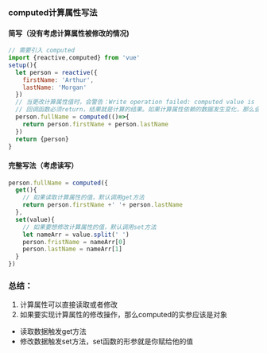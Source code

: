 ### computed计算属性写法

#### 简写（没有考虑计算属性被修改的情况)
```js
// 需要引入 computed
import {reactive,computed} from 'vue'
setup(){
  let person = reactive({
    firstName: 'Arthur',
    lastName: 'Morgan'
  })
  // 当更改计算属性值时，会警告：Write operation failed: computed value is read only
  // 回调函数必须return，结果就是计算的结果。如果计算属性依赖的数据发生变化，那么会重新计算
  person.fullName = computed(()=>{
    return person.firstName + person.lastName
  })
  return {person}
}
```
#### 完整写法（考虑读写）
```js
person.fullName = computed({
  get(){
    // 如果读取计算属性的值，默认调用get方法
    return person.firstName +' '+ person.lastName
  },
  set(value){
    // 如果要想修改计算属性的值，默认调用set方法
    let nameArr = value.split(' ')
    person.fristName = nameArr[0]
    person.lastName = nameArr[1]
  }
})

```
### 总结：
1. 计算属性可以直接读取或者修改
2. 如果要实现计算属性的修改操作，那么computed的实参应该是对象
- 读取数据触发get方法
- 修改数据触发set方法，set函数的形参就是你赋给他的值

